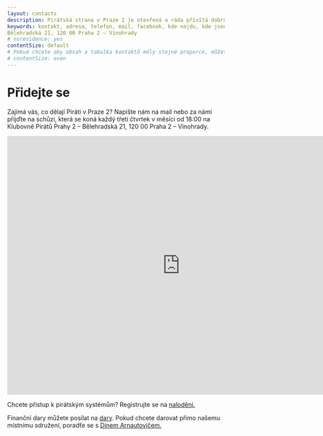 ```yaml
---
layout: contacts
description: Pirátská strana v Praze 2 je otevřená a ráda přivítá dobrovolníky a odpoví na dotazy kritiků.
keywords: kontakt, adresa, telefon, mail, facebook, kde najdu, kde jsou
Bělehradská 21, 120 00 Praha 2 – Vinohrady
# noresidence: yes
contentSize: default
# Pokud chcete aby obsah a tabulka kontaktů měly stejné proporce, můžete použít:
# contentSize: even
---
```


<div class="o-section-header o-section-header--indented">
  <h1 class="t-h2-alt">Přidejte se</h1>
</div>

Zajímá vás, co dělají Piráti v Praze 2? Napište nám na mail nebo za námi přijďte na schůzi, která
se koná každý třetí čtvrtek v měsíci od 18:00 na Klubovně Pirátů Prahy 2 – Bělehradská 21, 120 00 Praha 2 – Vinohrady. 

<iframe src="https://calendar.google.com/calendar/embed?src=ql5ee73ks24kn2vhnn2ffqdvks%40group.calendar.google.com&ctz=Europe%2FPrague" style="border: 0" width="800" height="600" frameborder="0" scrolling="no"></iframe>

Chcete přístup k pirátským systémům? Registrujte se na [nalodění.](https://nalodeni.pirati.cz) 

Finanční dary můžete posílat na [dary](https://dary.pirati.cz).
Pokud chcete darovat přimo našemu místnímu sdružení, poradťe se s [Dinem Arnautovičem.](https://praha2.pirati.cz/lide/dino-arnautovic)


